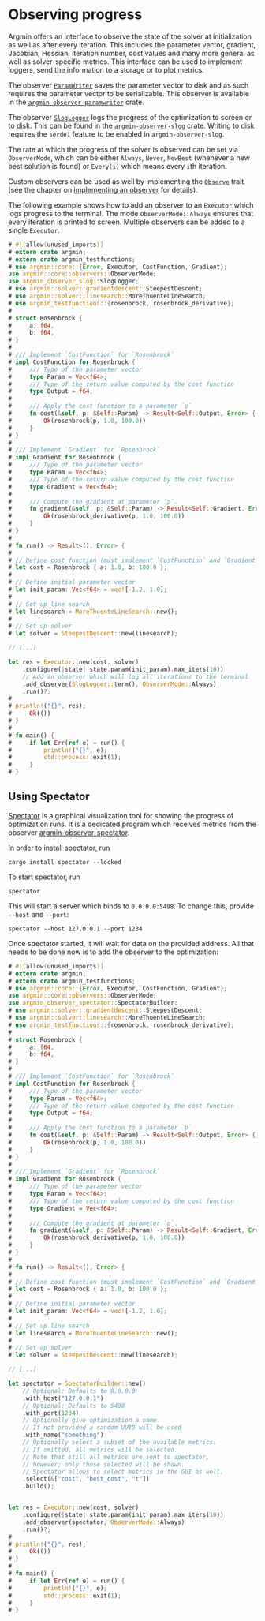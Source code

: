 # Observing progress

Argmin offers an interface to observe the state of the solver at initialization as well as after every iteration.
This includes the parameter vector, gradient, Jacobian, Hessian, iteration number, cost values and many more general as well as solver-specific metrics.
This interface can be used to implement loggers, send the information to a storage or to plot metrics.

The observer [`ParamWriter`](https://docs.rs/argmin-observer-paramwriter/latest/argmin_observer_paramwriter/struct.ParamWriter.html) saves the parameter vector
to disk and as such requires the parameter vector to be serializable.
This observer is available in the [`argmin-observer-paramwriter`](https://crates.io/crates/argmin-observer-paramwriter) crate.

The observer [`SlogLogger`](https://docs.rs/argmin-observer-slog/latest/argmin_observer_slog/struct.SlogLogger.html) logs the progress of the optimization to screen or to disk.
This can be found in the [`argmin-observer-slog`](https://crates.io/crates/argmin-observer-slog) crate.
Writing to disk requires the `serde1` feature to be enabled in `argmin-observer-slog`.

The rate at which the progress of the solver is observed can be set via `ObserverMode`,
which can be either `Always`, `Never`, `NewBest` (whenever a new best solution is found) or `Every(i)` which means every `i`th iteration.

Custom observers can be used as well by implementing the [`Observe`](https://docs.rs/argmin/latest/argmin/core/observers/trait.Observe.html) trait
(see the chapter on [implementing an observer](./implementing_observer.md) for details).

The following example shows how to add an observer to an `Executor` which logs progress to the terminal.
The mode `ObserverMode::Always` ensures that every iteration is printed to screen.
Multiple observers can be added to a single `Executor`.

```rust
# #![allow(unused_imports)]
# extern crate argmin;
# extern crate argmin_testfunctions;
# use argmin::core::{Error, Executor, CostFunction, Gradient};
use argmin::core::observers::ObserverMode;
use argmin_observer_slog::SlogLogger;
# use argmin::solver::gradientdescent::SteepestDescent;
# use argmin::solver::linesearch::MoreThuenteLineSearch;
# use argmin_testfunctions::{rosenbrock, rosenbrock_derivative};
#
# struct Rosenbrock {
#     a: f64,
#     b: f64,
# }
#
# /// Implement `CostFunction` for `Rosenbrock`
# impl CostFunction for Rosenbrock {
#     /// Type of the parameter vector
#     type Param = Vec<f64>;
#     /// Type of the return value computed by the cost function
#     type Output = f64;
#
#     /// Apply the cost function to a parameter `p`
#     fn cost(&self, p: &Self::Param) -> Result<Self::Output, Error> {
#         Ok(rosenbrock(p, 1.0, 100.0))
#     }
# }
#
# /// Implement `Gradient` for `Rosenbrock`
# impl Gradient for Rosenbrock {
#     /// Type of the parameter vector
#     type Param = Vec<f64>;
#     /// Type of the return value computed by the cost function
#     type Gradient = Vec<f64>;
#
#     /// Compute the gradient at parameter `p`.
#     fn gradient(&self, p: &Self::Param) -> Result<Self::Gradient, Error> {
#         Ok(rosenbrock_derivative(p, 1.0, 100.0))
#     }
# }
#
# fn run() -> Result<(), Error> {
# 
# // Define cost function (must implement `CostFunction` and `Gradient`)
# let cost = Rosenbrock { a: 1.0, b: 100.0 };
#  
# // Define initial parameter vector
# let init_param: Vec<f64> = vec![-1.2, 1.0];
#  
# // Set up line search
# let linesearch = MoreThuenteLineSearch::new();
#  
# // Set up solver
# let solver = SteepestDescent::new(linesearch);

// [...]

let res = Executor::new(cost, solver)
    .configure(|state| state.param(init_param).max_iters(10))
    // Add an observer which will log all iterations to the terminal
    .add_observer(SlogLogger::term(), ObserverMode::Always)
    .run()?;
#
# println!("{}", res);
#     Ok(())
# }
#
# fn main() {
#     if let Err(ref e) = run() {
#         println!("{}", e);
#         std::process::exit(1);
#     }
# }
```

## Using Spectator

[Spectator](https://crates.io/crates/spectator)  is a graphical visualization tool for showing the progress of optimization runs.
It is a dedicated program which receives metrics from the observer [argmin-observer-spectator](https://crates.io/crates/argmin-observer-spectator). 

In order to install spectator, run

```shell
cargo install spectator --locked
```

To start spectator, run

```shell
spectator
```

This will start a server which binds to `0.0.0.0:5498`. To change this, provide `--host` and `--port`:

```shell
spectator --host 127.0.0.1 --port 1234
```

Once spectator started, it will wait for data on the provided address. 
All that needs to be done now is to add the observer to the optimization:

```rust
# #![allow(unused_imports)]
# extern crate argmin;
# extern crate argmin_testfunctions;
# use argmin::core::{Error, Executor, CostFunction, Gradient};
use argmin::core::observers::ObserverMode;
use argmin_observer_spectator::SpectatorBuilder;
# use argmin::solver::gradientdescent::SteepestDescent;
# use argmin::solver::linesearch::MoreThuenteLineSearch;
# use argmin_testfunctions::{rosenbrock, rosenbrock_derivative};
#
# struct Rosenbrock {
#     a: f64,
#     b: f64,
# }
#
# /// Implement `CostFunction` for `Rosenbrock`
# impl CostFunction for Rosenbrock {
#     /// Type of the parameter vector
#     type Param = Vec<f64>;
#     /// Type of the return value computed by the cost function
#     type Output = f64;
#
#     /// Apply the cost function to a parameter `p`
#     fn cost(&self, p: &Self::Param) -> Result<Self::Output, Error> {
#         Ok(rosenbrock(p, 1.0, 100.0))
#     }
# }
#
# /// Implement `Gradient` for `Rosenbrock`
# impl Gradient for Rosenbrock {
#     /// Type of the parameter vector
#     type Param = Vec<f64>;
#     /// Type of the return value computed by the cost function
#     type Gradient = Vec<f64>;
#
#     /// Compute the gradient at parameter `p`.
#     fn gradient(&self, p: &Self::Param) -> Result<Self::Gradient, Error> {
#         Ok(rosenbrock_derivative(p, 1.0, 100.0))
#     }
# }
#
# fn run() -> Result<(), Error> {
# 
# // Define cost function (must implement `CostFunction` and `Gradient`)
# let cost = Rosenbrock { a: 1.0, b: 100.0 };
#  
# // Define initial parameter vector
# let init_param: Vec<f64> = vec![-1.2, 1.0];
#  
# // Set up line search
# let linesearch = MoreThuenteLineSearch::new();
#  
# // Set up solver
# let solver = SteepestDescent::new(linesearch);

// [...]

let spectator = SpectatorBuilder::new()
    // Optional: Defaults to 0.0.0.0
    .with_host("127.0.0.1")
    // Optional: Defaults to 5498
    .with_port(1234)
    // Optionally give optimization a name.
    // If not provided a random UUID will be used
    .with_name("something")
    // Optionally select a subset of the available metrics.
    // If omitted, all metrics will be selected.
    // Note that still all metrics are sent to spectator,
    // however; only those selected will be shown.
    // Spectator allows to select metrics in the GUI as well.
    .select(&["cost", "best_cost", "t"])
    .build();


let res = Executor::new(cost, solver)
    .configure(|state| state.param(init_param).max_iters(10))
    .add_observer(spectator, ObserverMode::Always)
    .run()?;
#
# println!("{}", res);
#     Ok(())
# }
#
# fn main() {
#     if let Err(ref e) = run() {
#         println!("{}", e);
#         std::process::exit(1);
#     }
# }
```
